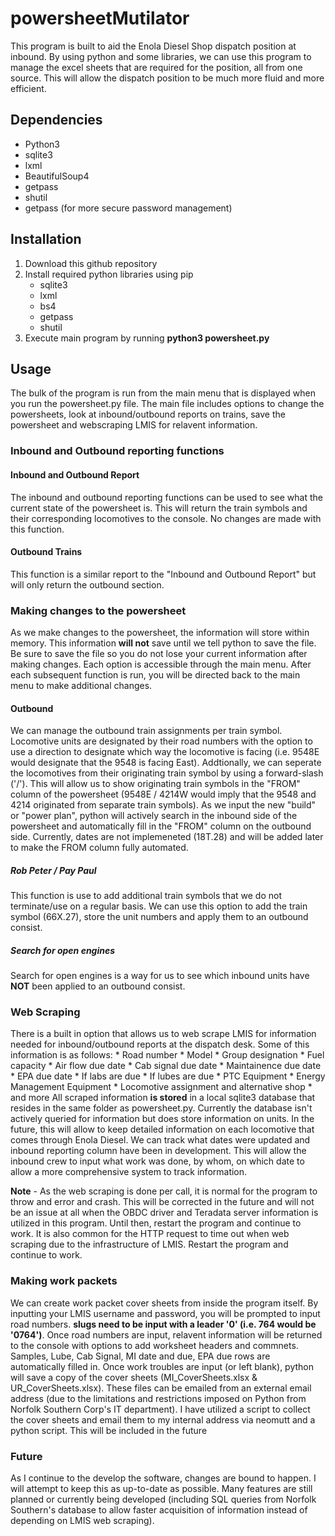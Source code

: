 # powersheetMutilator

This program is built to aid the Enola Diesel Shop dispatch position at inbound. By using python and some libraries, we can use this program to manage the excel sheets that are required for the position, all from one source. This will allow the dispatch position to be much more fluid and more efficient.

## Dependencies

* Python3
* sqlite3
* lxml
* BeautifulSoup4
* getpass
* shutil
* getpass (for more secure password management)

## Installation

1. Download this github repository
2. Install required python libraries using pip
	* sqlite3
	* lxml
	* bs4
	* getpass
	* shutil
3. Execute main program by running **python3 powersheet.py**

## Usage

The bulk of the program is run from the main menu that is displayed when you run the powersheet.py file. The main file includes options to change the powersheets, look at inbound/outbound reports on trains, save the powersheet and webscraping LMIS for relavent information.

### Inbound and Outbound reporting functions

#### Inbound and Outbound Report

The inbound and outbound reporting functions can be used to see what the current state of the powersheet is. This will return the train symbols and their corresponding locomotives to the console. No changes are made with this function.

#### Outbound Trains

This function is a similar report to the "Inbound and Outbound Report" but will only return the outbound section.


### Making changes to the powersheet

As we make changes to the powersheet, the information will store within memory. This information **will not** save until we tell python to save the file. Be sure to save the file so you do not lose your current information after making changes. Each option is accessible through the main menu. After each subsequent function is run, you will be directed back to the main menu to make additional changes.

#### Outbound

We can manage the outbound train assignments per train symbol. Locomotive units are designated by their road numbers with the option to use a direction to designate which way the locomotive is facing (i.e. 9548E would designate that the 9548 is facing East). Addtionally, we can seperate the locomotives from their originating train symbol by using a forward-slash ('/'). This will allow us to show originating train symbols in the "FROM" column of the powersheet (9548E / 4214W would imply that the 9548 and 4214 originated from separate train symbols). As we input the new "build" or "power plan", python will actively search in the inbound side of the powersheet and automatically fill in the "FROM" column on the outbound side. Currently, dates are not implemeneted (18T.28) and will be added later to make the FROM column fully automated.

##### Rob Peter / Pay Paul

This function is use to add additional train symbols that we do not terminate/use on a regular basis. We can use this option to add the train symbol (66X.27), store the unit numbers and apply them to an outbound consist.

##### Search for open engines

Search for open engines is a way for us to see which inbound units have **NOT** been applied to an outbound consist.

### Web Scraping

There is a built in option that allows us to web scrape LMIS for information needed for inbound/outbound reports at the dispatch desk. Some of this information is as follows:
	* Road number
	* Model
	* Group designation
	* Fuel capacity
	* Air flow due date
	* Cab signal due date
	* Maintainence due date
	* EPA due date
	* If labs are due
	* If lubes are due
	* PTC Equipment
	* Energy Management Equipment
	* Locomotive assignment and alternative shop
	* and more
All scraped information **is stored** in a local sqlite3 database that resides in the same folder as powersheet.py. Currently the database isn't actively queried for information but does store information on units. In the future, this will allow to keep detailed information on each locomotive that comes through Enola Diesel. We can track what dates were updated and inbound reporting column have been in development. This will allow the inbound crew to input what work was done, by whom, on which date to allow a more comprehensive system to track information.

**Note** - As the web scraping is done per call, it is normal for the program to throw and error and crash. This will be corrected in the future and will not be an issue at all when the OBDC driver and Teradata server information is utilized in this program. Until then, restart the program and continue to work. It is also common for the HTTP request to time out when web scraping due to the infrastructure of LMIS. Restart the program and continue to work.

### Making work packets

We can create work packet cover sheets from inside the program itself. By inputting your LMIS username and password, you will be prompted to input road numbers. **slugs need to be input with a leader '0' (i.e. 764 would be '0764')**. Once road numbers are input, relavent information will be returned to the console with options to add worksheet headers and commnets. Samples, Lube, Cab Signal, MI date and due, EPA due rows are automatically filled in. Once work troubles are input (or left blank), python will save a copy of the cover sheets (MI_CoverSheets.xlsx & UR_CoverSheets.xlsx). These files can be emailed from an external email address (due to the limitations and restrictions imposed on Python from Norfolk Southern Corp's IT department). I have utilized a script to collect the cover sheets and email them to my internal address via neomutt and a python script. This will be included in the future

### Future

As I continue to the develop the software, changes are bound to happen. I will attempt to keep this as up-to-date as possible. Many features are still planned or currently being developed (including SQL queries from Norfolk Southern's database to allow faster acquisition of information instead of depending on LMIS web scraping).
